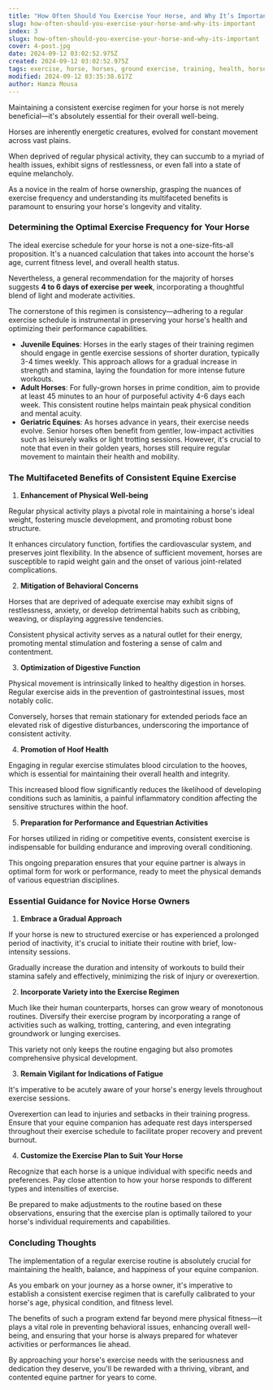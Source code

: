 ```yaml
---
title: "How Often Should You Exercise Your Horse, and Why It’s Important?"
slug: how-often-should-you-exercise-your-horse-and-why-its-important
index: 3
slugx: how-often-should-you-exercise-your-horse-and-why-its-important
cover: 4-post.jpg
date: 2024-09-12 03:02:52.975Z
created: 2024-09-12 03:02:52.975Z
tags: exercise, horse, horses, ground exercise, training, health, horse-care
modified: 2024-09-12 03:35:38.617Z
author: Hamza Mousa
---
```


Maintaining a consistent exercise regimen for your horse is not merely beneficial—it's absolutely essential for their overall well-being.

Horses are inherently energetic creatures, evolved for constant movement across vast plains. 



When deprived of regular physical activity, they can succumb to a myriad of health issues, exhibit signs of restlessness, or even fall into a state of equine melancholy.



As a novice in the realm of horse ownership, grasping the nuances of exercise frequency and understanding its multifaceted benefits is paramount to ensuring your horse's longevity and vitality.

### Determining the Optimal Exercise Frequency for Your Horse

The ideal exercise schedule for your horse is not a one-size-fits-all proposition. It's a nuanced calculation that takes into account the horse's age, current fitness level, and overall health status.



Nevertheless, a general recommendation for the majority of horses suggests **4 to 6 days of exercise per week**, incorporating a thoughtful blend of light and moderate activities.



The cornerstone of this regimen is consistency—adhering to a regular exercise schedule is instrumental in preserving your horse's health and optimizing their performance capabilities.

- **Juvenile Equines**: Horses in the early stages of their training regimen should engage in gentle exercise sessions of shorter duration, typically 3-4 times weekly. This approach allows for a gradual increase in strength and stamina, laying the foundation for more intense future workouts.
- **Adult Horses**: For fully-grown horses in prime condition, aim to provide at least 45 minutes to an hour of purposeful activity 4-6 days each week. This consistent routine helps maintain peak physical condition and mental acuity.
- **Geriatric Equines**: As horses advance in years, their exercise needs evolve. Senior horses often benefit from gentler, low-impact activities such as leisurely walks or light trotting sessions. However, it's crucial to note that even in their golden years, horses still require regular movement to maintain their health and mobility.

### The Multifaceted Benefits of Consistent Equine Exercise

1. **Enhancement of Physical Well-being**

Regular physical activity plays a pivotal role in maintaining a horse's ideal weight, fostering muscle development, and promoting robust bone structure.

It enhances circulatory function, fortifies the cardiovascular system, and preserves joint flexibility. In the absence of sufficient movement, horses are susceptible to rapid weight gain and the onset of various joint-related complications.

2. **Mitigation of Behavioral Concerns**

Horses that are deprived of adequate exercise may exhibit signs of restlessness, anxiety, or develop detrimental habits such as cribbing, weaving, or displaying aggressive tendencies. 



Consistent physical activity serves as a natural outlet for their energy, promoting mental stimulation and fostering a sense of calm and contentment.

3. **Optimization of Digestive Function**

Physical movement is intrinsically linked to healthy digestion in horses. Regular exercise aids in the prevention of gastrointestinal issues, most notably colic. 



Conversely, horses that remain stationary for extended periods face an elevated risk of digestive disturbances, underscoring the importance of consistent activity.

4. **Promotion of Hoof Health**

Engaging in regular exercise stimulates blood circulation to the hooves, which is essential for maintaining their overall health and integrity. 



This increased blood flow significantly reduces the likelihood of developing conditions such as laminitis, a painful inflammatory condition affecting the sensitive structures within the hoof.

5. **Preparation for Performance and Equestrian Activities**

For horses utilized in riding or competitive events, consistent exercise is indispensable for building endurance and improving overall conditioning. 



This ongoing preparation ensures that your equine partner is always in optimal form for work or performance, ready to meet the physical demands of various equestrian disciplines.

### Essential Guidance for Novice Horse Owners

1. **Embrace a Gradual Approach**

If your horse is new to structured exercise or has experienced a prolonged period of inactivity, it's crucial to initiate their routine with brief, low-intensity sessions. 



Gradually increase the duration and intensity of workouts to build their stamina safely and effectively, minimizing the risk of injury or overexertion.

2. **Incorporate Variety into the Exercise Regimen**

Much like their human counterparts, horses can grow weary of monotonous routines. Diversify their exercise program by incorporating a range of activities such as walking, trotting, cantering, and even integrating groundwork or lunging exercises. 



This variety not only keeps the routine engaging but also promotes comprehensive physical development.

3. **Remain Vigilant for Indications of Fatigue**

It's imperative to be acutely aware of your horse's energy levels throughout exercise sessions. 

Overexertion can lead to injuries and setbacks in their training progress. Ensure that your equine companion has adequate rest days interspersed throughout their exercise schedule to facilitate proper recovery and prevent burnout.

4. **Customize the Exercise Plan to Suit Your Horse**

Recognize that each horse is a unique individual with specific needs and preferences. Pay close attention to how your horse responds to different types and intensities of exercise. 



Be prepared to make adjustments to the routine based on these observations, ensuring that the exercise plan is optimally tailored to your horse's individual requirements and capabilities.

### Concluding Thoughts

The implementation of a regular exercise routine is absolutely crucial for maintaining the health, balance, and happiness of your equine companion.



As you embark on your journey as a horse owner, it's imperative to establish a consistent exercise regimen that is carefully calibrated to your horse's age, physical condition, and fitness level.



The benefits of such a program extend far beyond mere physical fitness—it plays a vital role in preventing behavioral issues, enhancing overall well-being, and ensuring that your horse is always prepared for whatever activities or performances lie ahead.



By approaching your horse's exercise needs with the seriousness and dedication they deserve, you'll be rewarded with a thriving, vibrant, and contented equine partner for years to come.